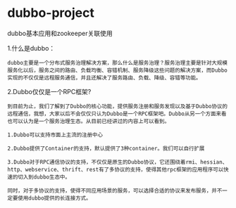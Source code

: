 # dubbo-project

dubbo基本应用和zookeeper关联使用

1.什么是dubbo：

    dubbo主要是一个分布式服务治理解决方案，那么什么是服务治理？服务治理主要是针对大规模服务化以后，服务之间的路由、负载均衡、容错机制、服务降级这些问题的解决方案，而Dubbo实现的不仅仅是远程服务通信，并且还解决了服务路由、负载、降级、容错等功能。
    
2.Dubbo仅仅是一个RPC框架?

    到目前为止，我们了解到了Dubbo的核心功能，提供服务注册和服务发现以及基于Dubbo协议的远程通信，我想，大家以后不会仅仅只认为Dubbo是一个RPC框架吧。Dubbo从另一个方面来看也可以认为是一个服务治理生态。从目前已经讲过的内容上可以看到。
    
    1.Dubbo可以支持市面上主流的注册中心
    
    2.Dubbo提供了Container的支持，默认提供了3种container。我们可以自行扩展
    
    3.Dubbo对于RPC通信协议的支持，不仅仅是原生的Dubbo协议，它还围绕着rmi、hessian、http、webservice、thrift、rest有了多协议的支持，使得其他rpc框架的应用程序可以快速的切入到dubbo生态中。
    
    同时，对于多协议的支持，使得不同应用场景的服务，可以选择合适的协议来发布服务，并不一定要使用dubbo提供的长连接方式。
